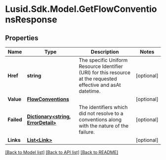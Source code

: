 # Lusid.Sdk.Model.GetFlowConventionsResponse

## Properties

Name | Type | Description | Notes
------------ | ------------- | ------------- | -------------
**Href** | **string** | The specific Uniform Resource Identifier (URI) for this resource at the requested effective and asAt datetime. | [optional] 
**Value** | [**FlowConventions**](FlowConventions.md) |  | [optional] 
**Failed** | [**Dictionary&lt;string, ErrorDetail&gt;**](ErrorDetail.md) | The identifiers which did not resolve to a conventions along with the nature of the failure. | [optional] 
**Links** | [**List&lt;Link&gt;**](Link.md) |  | [optional] 

[[Back to Model list]](../README.md#documentation-for-models) [[Back to API list]](../README.md#documentation-for-api-endpoints) [[Back to README]](../README.md)

